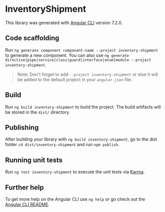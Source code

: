 # InventoryShipment

This library was generated with [Angular CLI](https://github.com/angular/angular-cli) version 7.2.0.

## Code scaffolding

Run `ng generate component component-name --project inventory-shipment` to generate a new component. You can also use `ng generate directive|pipe|service|class|guard|interface|enum|module --project inventory-shipment`.

> Note: Don't forget to add `--project inventory-shipment` or else it will be added to the default project in your `angular.json` file.

## Build

Run `ng build inventory-shipment` to build the project. The build artifacts will be stored in the `dist/` directory.

## Publishing

After building your library with `ng build inventory-shipment`, go to the dist folder `cd dist/inventory-shipment` and run `npm publish`.

## Running unit tests

Run `ng test inventory-shipment` to execute the unit tests via [Karma](https://karma-runner.github.io).

## Further help

To get more help on the Angular CLI use `ng help` or go check out the [Angular CLI README](https://github.com/angular/angular-cli/blob/master/README.md).
